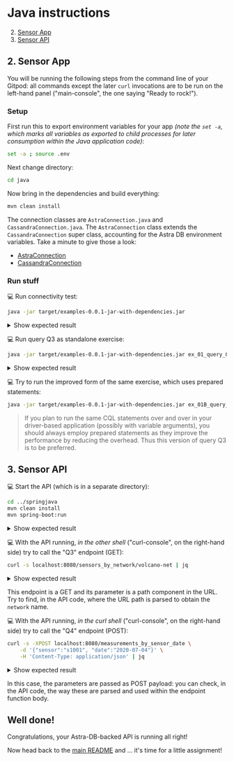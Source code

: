 # Java instructions

2. [Sensor App](#2-sensor-app)
3. [Sensor API](#3-sensor-api)

## 2. Sensor App

You will be running the following steps from the command line of your Gitpod: all commands except the later `curl` invocations are to be run on the left-hand panel ("main-console", the one saying "Ready to rock!").

### Setup

First run this to export environment variables for your app _(note the `set -a`, which marks all variables as exported to child processes for later consumption within the Java application code)_:

```bash
set -a ; source .env
```

Next change directory: 

```bash
cd java
```

Now bring in the dependencies and build everything:

```bash
mvn clean install
```

The connection classes are `AstraConnection.java` and `CassandraConnection.java`.  The `AstraConnection` class extends the `CassandraConnection` super class, accounting for the Astra DB environment variables.  Take a minute to give those a look:
 - [AstraConnection](src/main/java/astraconnect/AstraConnection.java)
 - [CassandraConnection](src/main/java/astraconnect/CassandraConnection.java)

### Run stuff

💻 Run connectivity test:

```bash
java -jar target/examples-0.0.1-jar-with-dependencies.jar
```

<details><summary>Show expected result</summary>

```
$> java -jar target/examples-0.0.1-jar-with-dependencies.jar
[OK] Success
[OK] Welcome to Astra DB! Connected to Keyspace sensor_data
** Connected to cluster 'cndb' at data center 'us-east1' **
[shutdown_driver] Closing connection
```

_Note: You may see warnings for SLF4J.  These can be safely ignored._

</details>

💻 Run query Q3 as standalone exercise:

```bash
java -jar target/examples-0.0.1-jar-with-dependencies.jar ex_01_query_Q3 volcano-net
```

<details><summary>Show expected result</summary>

```
$> java -jar target/examples-0.0.1-jar-with-dependencies.jar ex_01_query_Q3 volcano-net
[OK] Success
[OK] Welcome to Astra DB! Connected to Keyspace sensor_data
** Querying sensors for network 'volcano-net' ...
      - Sensor s2001    (LAT=+44.46, LON=-110.83): accuracy = high  sensitivity = medium
      - Sensor s2002    (LAT=+44.46, LON=-110.83): accuracy = high  sensitivity = medium
[shutdown_driver] Closing connection
```

</details>

💻 Try to run the improved form of the same exercise, which uses prepared statements:

```bash
java -jar target/examples-0.0.1-jar-with-dependencies.jar ex_01B_query_Q3 volcano-net
```
> If you plan to run the same CQL statements over and over in your driver-based application
> (possibly with variable arguments), you should always employ prepared statements as they improve
> the performance by reducing the overhead. Thus this version of query Q3 is to be preferred.

## 3. Sensor API

💻 Start the API (which is in a separate directory):

```bash
cd ../springjava
mvn clean install
mvn spring-boot:run
```

<details><summary>Show expected result</summary>

```
2022-07-11 17:27:18 INFO 815 [main] o.s.b.w.embedded.tomcat.TomcatWebServer  : Tomcat initialized with port(s): 8080 (http)
2022-07-11 17:27:18 INFO 815 [main] o.apache.catalina.core.StandardService   : Starting service [Tomcat]
2022-07-11 17:27:18 INFO 815 [main] org.apache.catalina.core.StandardEngine  : Starting Servlet engine: [Apache Tomcat/9.0.62]
2022-07-11 17:27:18 INFO 815 [main] o.a.c.c.C.[Tomcat].[localhost].[/]       : Initializing Spring embedded WebApplicationContext
2022-07-11 17:27:18 INFO 815 [main] w.s.c.ServletWebServerApplicationContext : Root WebApplicationContext: initialization completed in 446 ms
2022-07-11 17:27:19 INFO 815 [main] o.s.b.w.embedded.tomcat.TomcatWebServer  : Tomcat started on port(s): 8080 (http) with context path ''
2022-07-11 17:27:19 INFO 815 [main] springexamples.SensorNetworkSpringApp    : Started SensorNetworkSpringApp in 0.865 seconds (JVM running for 4.094)
```

</details>

💻 With the API running, _in the other shell_ ("curl-console", on the right-hand side) try to call the "Q3" endpoint (GET):

```bash
curl -s localhost:8080/sensors_by_network/volcano-net | jq
```

<details><summary>Show expected result</summary>

```
$> curl -s localhost:8080/sensors_by_network/volcano-net | jq
[
    {
        "network": "volcano-net",
        "sensor": "s2001",
        "latitude": 44.460321,
        "longitude": -110.828151,
        "characteristics": {
            "accuracy": "high",
            "sensitivity": "medium"
        }
      },
    {
        "network": "volcano-net",
        "sensor": "s2002",
        "latitude": 44.463195,
        "longitude": -110.830124,
        "characteristics": {
            "accuracy": "high",
            "sensitivity": "medium"
        }
    }
]
```

</details>

This endpoint is a GET and its parameter is a path component in the URL.
Try to find, in the API code, where the URL path is parsed to obtain the `network` name.

💻 With the API running, _in the curl shell_ ("curl-console", on the right-hand side) try to call the "Q4" endpoint (POST):

```bash
curl -s -XPOST localhost:8080/measurements_by_sensor_date \
    -d '{"sensor":"s1001", "date":"2020-07-04"}' \
    -H 'Content-Type: application/json' | jq
```

<details><summary>Show expected result</summary>

```
$> curl -s -XPOST localhost:8080/measurements_by_sensor_date \
>     -d '{"sensor":"s1001", "date":"2020-07-04"}' \
>     -H 'Content-Type: application/json' | jq
[
    {
        "value": 98,
        "timestamp": "2020-07-04T12:59:59Z"
    },
    {
        "value": 97,
        "timestamp": "2020-07-04T12:00:01Z"
    },
    {
        "value": 79,
        "timestamp": "2020-07-04T00:59:59Z"
    },
    {
        "value": 80,
        "timestamp": "2020-07-04T00:00:01Z"
    }
]
```
</details>

In this case, the parameters are passed as POST payload: you can check, in the API code, the way these are parsed and used within the endpoint function body.

## Well done!

Congratulations, your Astra-DB-backed API is running all right!

Now head back to the [main README](../README.md#homework-instructions) and ... it's time for a little assignment!
